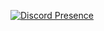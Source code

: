 [![Discord Presence](https://lanyard.cnrad.dev/api/867040792463802389?theme=light&bg=f633ff&animated=false&hideDiscrim=true&borderRadius=30px&idleMessage=Đang%20không%20làm%20gì%20cả)](https://discord.com/users/867040792463802389)
